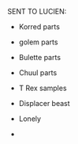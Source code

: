 SENT TO LUCIEN:

- Korred parts
- golem parts

- Bulette parts
- Chuul parts

- T Rex samples
- Displacer beast

- Lonely
- 